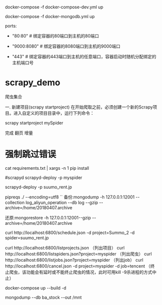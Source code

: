 docker-compose -f docker-compose-dev.yml up


docker-compose -f docker-mongodb.yml up

ports:
 
- "80:80" # 绑定容器的80端口到主机的80端口
 
- "9000:8080" # 绑定容器的8080端口到主机的9000端口
 
- "443" # 绑定容器的443端口到主机的任意端口，容器启动时随机分配绑定的主机端口号


# scrapy_demo
爬虫集合


一. 新建项目(scrapy startproject)
在开始爬取之前，必须创建一个新的Scrapy项目。进入自定义的项目目录中，运行下列命令：

scrapy startproject mySpider


完成 翻页 增量

# 强制跳过错误
cat requirements.txt | xargs -n 1 pip install

#scrapyd
scrapyd-deploy -p myspider

scrapyd-deploy -p suumo_rent.jp

pipreqs ./ --encoding=utf8 
``
备份:mongodump -h 127.0.0.1:12001 --collection log_aliyun_operation --db log --gzip --archive=/home/20180407.archive

还原:mongorestore  -h 127.0.0.1:12001--gzip --archive=/home/20180407.archive

curl http://localhost:6800/schedule.json -d project=Summo_2 -d spider=suumo_rent.jp

curl http://localhost:6800/listprojects.json （列出项目）
curl http://localhost:6800/listspiders.json?project=myspider （列出爬虫）
curl http://localhost:6800/listjobs.json?project=myspider （列出job）
curl http://localhost:6800/cancel.json -d project=myspider -d job=tencent （终止爬虫，该功能会有延时或不能终止爬虫的情况，此时可用kill -9杀进程的方式中止）


docker-compose up --build -d


mongodump --db ba_stock --out /mnt